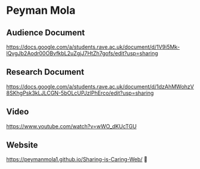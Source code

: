 # Peyman Mola

## Audience Document
https://docs.google.com/a/students.rave.ac.uk/document/d/1V9i5Mk-lQvgJb2Aodr00OBvfkbL2uZgjJ7HtZh7gofs/edit?usp=sharing

## Research Document
https://docs.google.com/a/students.rave.ac.uk/document/d/1dzAhMWohzV8SKhgPsk3kLJLCGN-5bOLcUPJzlPhErco/edit?usp=sharing

## Video
https://www.youtube.com/watch?v=wWO_dKUcTGU

## Website
https://peymanmola1.github.io/Sharing-is-Caring-Web/

